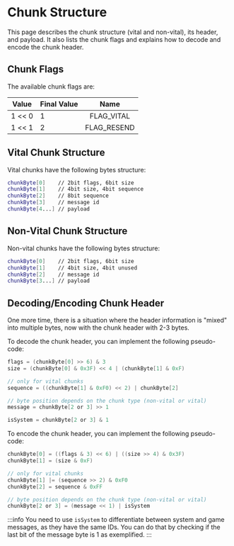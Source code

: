 # Chunk Structure

This page describes the chunk structure (vital and non-vital), its header, and payload. It also lists the chunk flags and explains how to decode and encode the chunk header.

## Chunk Flags

The available chunk flags are:

| Value    | Final Value | Name                      |
| -------- | ----------- | :-----------------------: |
| 1 << 0   | 1           | FLAG_VITAL                |
| 1 << 1   | 2           | FLAG_RESEND               |

## Vital Chunk Structure

Vital chunks have the following bytes structure:

```sh
chunkByte[0]    // 2bit flags, 6bit size
chunkByte[1]    // 4bit size, 4bit sequence
chunkByte[2]    // 8bit sequence
chunkByte[3]    // message id
chunkByte[4...] // payload   
```

## Non-Vital Chunk Structure

Non-vital chunks have the following bytes structure:

```sh
chunkByte[0]    // 2bit flags, 6bit size
chunkByte[1]    // 4bit size, 4bit unused
chunkByte[2]    // message id
chunkByte[3...] // payload
```

## Decoding/Encoding Chunk Header

One more time, there is a situation where the header information is "mixed" into multiple bytes, now with the chunk header with 2-3 bytes.

To decode the chunk header, you can implement the following pseudo-code:

```c
flags = (chunkByte[0] >> 6) & 3
size = (chunkByte[0] & 0x3F) << 4 | (chunkByte[1] & 0xF)

// only for vital chunks
sequence = ((chunkByte[1] & 0xF0) << 2) | chunkByte[2]

// byte position depends on the chunk type (non-vital or vital)
message = chunkByte[2 or 3] >> 1

isSystem = chunkByte[2 or 3] & 1
```

To encode the chunk header, you can implement the following pseudo-code:

```c
chunkByte[0] = ((flags & 3) << 6) | ((size >> 4) & 0x3F)
chunkByte[1] = (size & 0xF)

// only for vital chunks
chunkByte[1] |= (sequence >> 2) & 0xF0
chunkByte[2] = sequence & 0xFF

// byte position depends on the chunk type (non-vital or vital)
chunkByte[2 or 3] = (message << 1) | isSystem
``` 

:::info
You need to use `isSystem` to differentiate between system and game messages, as they have the same IDs. You can do that by checking if the last bit of the message byte is 1 as exemplified. 
:::